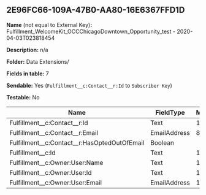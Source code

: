 ## 2E96FC66-109A-47B0-AA80-16E6367FFD1D

**Name** (not equal to External Key)**:** Fulfillment_WelcomeKit_OCCChicagoDowntown_Opportunity_test - 2020-04-03T023818454

**Description:** n/a

**Folder:** Data Extensions/

**Fields in table:** 7

**Sendable:** Yes (`Fulfillment__c:Contact__r:Id` to `Subscriber Key`)

**Testable:** No

| Name | FieldType | MaxLength | IsPrimaryKey | IsNullable | DefaultValue |
| --- | --- | --- | --- | --- | --- |
| Fulfillment__c:Contact__r:Id | Text | 18 | - | - |  |
| Fulfillment__c:Contact__r:Email | EmailAddress | 80 | - | + |  |
| Fulfillment__c:Contact__r:HasOptedOutOfEmail | Boolean |  | - | + | False |
| Fulfillment__c:Id | Text | 18 | - | - |  |
| Fulfillment__c:Owner:User:Name | Text | 121 | - | + |  |
| Fulfillment__c:Owner:User:Id | Text | 18 | - | + |  |
| Fulfillment__c:Owner:User:Email | EmailAddress | 128 | - | + |  |
